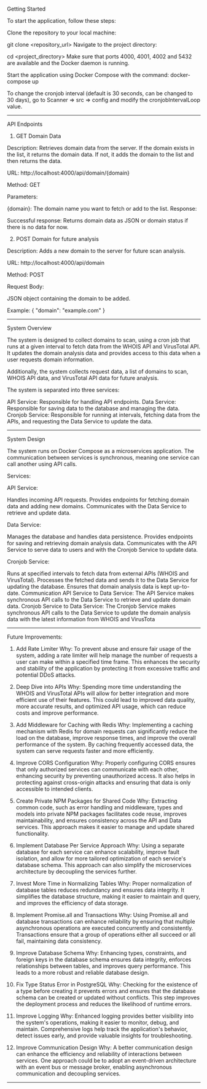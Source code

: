 Getting Started


To start the application, follow these steps:


Clone the repository to your local machine:


git clone <repository_url>
Navigate to the project directory:


cd <project_directory>
Make sure that ports 4000, 4001, 4002 and 5432 are available and the Docker daemon is running.

Start the application using Docker Compose with the command: docker-compose up


To change the cronjob interval (default is 30 seconds, can be changed to 30 days), go to Scanner => src => config and modify the cronjobIntervalLoop value.


************************************************************************************************************************************************************************************************************************


API Endpoints


1. GET Domain Data

Description: Retrieves domain data from the server. If the domain exists in the list, it returns the domain data. If not, it adds the domain to the list and then returns the data.

URL: http://localhost:4000/api/domain/{domain}

Method: GET

Parameters:

{domain}: The domain name you want to fetch or add to the list.
Response:

Successful response: Returns domain data as JSON or domain status if there is no data for now.






2. POST Domain for future analysis


Description: Adds a new domain to the server for future scan analysis.

URL: http://localhost:4000/api/domain

Method: POST

Request Body:

JSON object containing the domain to be added.


Example:  { "domain": "example.com" }


************************************************************************************************************************************************************************************************************************



System Overview




The system is designed to collect domains to scan, using a cron job that runs at a given interval to fetch data from the WHOIS API and VirusTotal API. It updates the domain analysis data and provides access to this data when a user requests domain information.

Additionally, the system collects request data, a list of domains to scan, WHOIS API data, and VirusTotal API data for future analysis.

The system is separated into three services:

API Service: Responsible for handling API endpoints.
Data Service: Responsible for saving data to the database and managing the data.
Cronjob Service: Responsible for running at intervals, fetching data from the APIs, and requesting the Data Service to update the data.



************************************************************************************************************************************************************************************************************************


System Design




The system runs on Docker Compose as a microservices application. The communication between services is synchronous, meaning one service can call another using API calls.

Services:



API Service:


Handles incoming API requests.
Provides endpoints for fetching domain data and adding new domains.
Communicates with the Data Service to retrieve and update data.



Data Service:


Manages the database and handles data persistence.
Provides endpoints for saving and retrieving domain analysis data.
Communicates with the API Service to serve data to users and with the Cronjob Service to update data.




Cronjob Service:


Runs at specified intervals to fetch data from external APIs (WHOIS and VirusTotal).
Processes the fetched data and sends it to the Data Service for updating the database.
Ensures that domain analysis data is kept up-to-date.
Communication
API Service to Data Service: The API Service makes synchronous API calls to the Data Service to retrieve and update domain data.
Cronjob Service to Data Service: The Cronjob Service makes synchronous API calls to the Data Service to update the domain analysis data with the latest information from WHOIS and VirusTota




************************************************************************************************************************************************************************************************************************


Future Improvements:





1. Add Rate Limiter
Why: To prevent abuse and ensure fair usage of the system, adding a rate limiter will help manage the number of requests a user can make within a specified time frame. This enhances the security and stability of the application by protecting it from excessive traffic and potential DDoS attacks.




2. Deep Dive into APIs
Why: Spending more time understanding the WHOIS and VirusTotal APIs will allow for better integration and more efficient use of their features. This could lead to improved data quality, more accurate results, and optimized API usage, which can reduce costs and improve performance.




3. Add Middleware for Caching with Redis
Why: Implementing a caching mechanism with Redis for domain requests can significantly reduce the load on the database, improve response times, and improve the overall performance of the system. By caching frequently accessed data, the system can serve requests faster and more efficiently.




4. Improve CORS Configuration
Why: Properly configuring CORS ensures that only authorized services can communicate with each other, enhancing security by preventing unauthorized access. It also helps in protecting against cross-origin attacks and ensuring that data is only accessible to intended clients.



5. Create Private NPM Packages for Shared Code
Why: Extracting common code, such as error handling and middleware, types and models into private NPM packages facilitates code reuse, improves maintainability, and ensures consistency across the API and Data services. This approach makes it easier to manage and update shared functionality.



6. Implement Database Per Service Approach
Why: Using a separate database for each service can enhance scalability, improve fault isolation, and allow for more tailored optimization of each service's database schema. This approach can also simplify the microservices architecture by decoupling the services further.




7. Invest More Time in Normalizing Tables
Why: Proper normalization of database tables reduces redundancy and ensures data integrity. It simplifies the database structure, making it easier to maintain and query, and improves the efficiency of data storage.



8. Implement Promise.all and Transactions
Why: Using Promise.all and database transactions can enhance reliability by ensuring that multiple asynchronous operations are executed concurrently and consistently. Transactions ensure that a group of operations either all succeed or all fail, maintaining data consistency.



9. Improve Database Schema
Why: Enhancing types, constraints, and foreign keys in the database schema ensures data integrity, enforces relationships between tables, and improves query performance. This leads to a more robust and reliable database design.



10. Fix Type Status Error in PostgreSQL
Why: Checking for the existence of a type before creating it prevents errors and ensures that the database schema can be created or updated without conflicts. This step improves the deployment process and reduces the likelihood of runtime errors.




11. Improve Logging
Why: Enhanced logging provides better visibility into the system's operations, making it easier to monitor, debug, and maintain. Comprehensive logs help track the application's behavior, detect issues early, and provide valuable insights for troubleshooting.




12. Improve Communication Design
Why: A better communication design can enhance the efficiency and reliability of interactions between services. One approach could be to adopt an event-driven architecture with an event bus or message broker, enabling asynchronous communication and decoupling services.

************************************************************************************************************************************************************************************************************************

